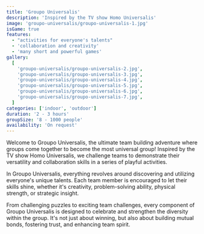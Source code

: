 ```yaml
---
title: 'Groupo Universalis'
description: 'Inspired by the TV show Homo Universalis'
image: 'groupo-universalis/groupo-universalis-1.jpg'
isGame: true
features:
  - "activities for everyone's talents"
  - 'collaboration and creativity'
  - 'many short and powerful games'
gallery:
  [
    'groupo-universalis/groupo-universalis-2.jpg',
    'groupo-universalis/groupo-universalis-3.jpg',
    'groupo-universalis/groupo-universalis-4.jpg',
    'groupo-universalis/groupo-universalis-5.jpg',
    'groupo-universalis/groupo-universalis-6.jpg',
    'groupo-universalis/groupo-universalis-7.jpg',
  ]
categories: ['indoor', 'outdoor']
duration: '2 - 3 hours'
groupSize: '8 - 1000 people'
availability: 'On request'
---
```


Welcome to Groupo Universalis, the ultimate team building adventure where groups come together to become the most universal group! Inspired by the TV show Homo Universalis, we challenge teams to demonstrate their versatility and collaboration skills in a series of playful activities.

In Groupo Universalis, everything revolves around discovering and utilizing everyone's unique talents. Each team member is encouraged to let their skills shine, whether it's creativity, problem-solving ability, physical strength, or strategic insight.

From challenging puzzles to exciting team challenges, every component of Groupo Universalis is designed to celebrate and strengthen the diversity within the group. It's not just about winning, but also about building mutual bonds, fostering trust, and enhancing team spirit.
